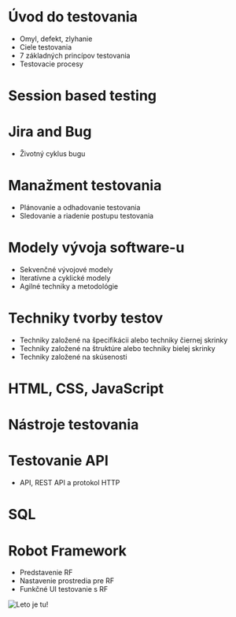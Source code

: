 # Úvod do testovania
* Omyl, defekt, zlyhanie
* Ciele testovania
* 7 základných princípov testovania
* Testovacie procesy 
# Session based testing 
# Jira and Bug
* Životný cyklus bugu
# Manažment testovania
* Plánovanie a odhadovanie testovania
* Sledovanie a riadenie postupu testovania 
# Modely vývoja software-u
* Sekvenčné vývojové modely
* Iteratívne a cyklické modely
* Agilné techniky a metodológie 
# Techniky tvorby testov
* Techniky založené na špecifikácii alebo techniky čiernej skrinky
* Techniky založené na štruktúre alebo techniky bielej skrinky
* Techniky založené na skúsenosti
# HTML, CSS, JavaScript 
# Nástroje testovania 
# Testovanie API
* API, REST API a protokol HTTP 
# SQL 
# Robot Framework 
* Predstavenie RF
* Nastavenie prostredia pre RF
* Funkčné UI testovanie s RF

![Leto je tu!](https://cdn.webnoviny.sk/sites/32/2013/07/leto-horucavy-teplo-dovolenka-slnk.jpg "Leto je tu")
